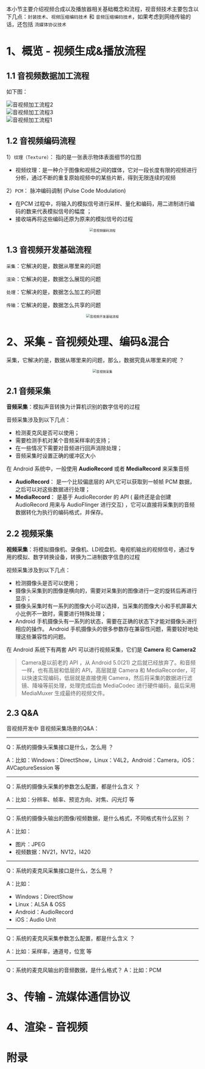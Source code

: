 本小节主要介绍视频合成以及播放器相关基础概念和流程，视音频技术主要包含以下几点：`封装技术`、`视频压缩编码技术` 和 `音频压缩编码技术`，如果考虑到网络传输的话，还包括 `流媒体协议技术`



# 1、概览 - 视频生成&播放流程



## 1.1 音视频数据加工流程 

如下图：

<div align="align"><img src="imgs/音视频加工流程2.png" alt="音视频加工流程2" style="zoom:100%;" /></div>

<div align="align"><img src="imgs/音视频加工流程3.png" alt="音视频加工流程3" style="zoom:100%;" /></div>

<div align="align"><img src="imgs/音视频加工流程1.png" alt="音视频加工流程1" style="zoom:100%;" /></div>



## 1.2 音视频编码流程

1）`纹理（Texture）`： 指的是一张表示物体表面细节的位图

* 视频纹理：是一种介于图像和视频之间的媒体，它对一段长度有限的视频进行分析，通过不断的重复原始视频中的某些片断，得到无限连续的视频 

2）`PCM`： 脉冲编码调制 (Pulse Code Modulation)

* 在PCM 过程中，将输入的模拟信号进行采样、量化和编码，用二进制进行编码的数来代表模拟信号的幅度 ；
* 接收端再将这些编码还原为原来的模拟信号的过程

<div align="center"><img src="imgs/音视频编码流程.png" alt="音视频编码流程" style="zoom:60%;" /></div>



## 1.3 音视频开发基础流程

`采集`：它解决的是，数据从哪里来的问题

`渲染`：它解决的是，数据怎么展现的问题

`处理`：它解决的是，数据怎么加工的问题

`传输`：它解决的是，数据怎么共享的问题 

<div align="center"><img src="imgs/音视频开发基础流程.png" alt="音视频开发基础流程" style="zoom:60%;" /></div>



# 2、采集 - 音视频处理、编码&混合

采集，它解决的是，数据从哪里来的问题，那么，数据究竟从哪里来的呢 ？ 

<div align="center"><img src="imgs/音视频采集.png" alt="音视频采集" style="zoom:60%;" /></div>



## 2.1 音频采集

**音频采集**：模拟声音转换为计算机识别的数字信号的过程 

音频采集涉及到以下几点：

* 检测麦克风是否可以使用； 
* 需要检测手机对某个音频采样率的支持； 
* 在一些情况下需要对音频进行回声消除处理； 
* 音频采集时设置正确的缓冲区大小 





在 Android 系统中，一般使用 **AudioRecord** 或者 **MediaRecord** 来采集音频

* **AudioRecord**： 是一个比较偏底层的 API,它可以获取到一帧帧 PCM 数据，之后可以对这些数据进行处理；
*  **MediaRecord**： 是基于 AudioRecorder 的 API ( 最终还是会创建AudioRecord 用来与 AudioFlinger 进行交互) ，它可以直接将采集到的音频数据转化为执行的编码格式，并保存。



## 2.2 视频采集

**视频采集**：将模拟摄像机、录像机、LD视盘机、电视机输出的视频信号，通过专用的模拟、数字转换设备，转换为二进制数字信息的过程

视频采集涉及到以下几点：

* 检测摄像头是否可以使用； 
* 摄像头采集到的图像是横向的，需要对采集到的图像进行一定的旋转后再进行显示； 
* 摄像头采集时有一系列的图像大小可以选择，当采集的图像大小和手机屏幕大小比例不一致时，需要进行特殊处理； 
* Android 手机摄像头有一系列的状态，需要在正确的状态下才能对摄像头进行相应的操作。 Android 手机摄像头的很多参数存在兼容性问题，需要较好地处理这些兼容性的问题。





在 Android 系统下有两套 API 可以进行视频采集，它们是 **Camera** 和 **Camera2** 

> Camera是以前老的 API ，从 Android 5.0(21) 之后就已经放弃了。和音频一样，也有高层和低层的 API，高层就是 Camera 和 MediaRecorder，可以快速实现编码，低层就是直接使用 Camera，然后将采集的数据进行滤镜、降噪等前处理，处理完成后由 MediaCodec 进行硬件编码，最后采用 MediaMuxer 生成最终的视频文件。



## 2.3 Q&A

音视频开发中 音视频采集场景的Q&A：

----

Q：系统的摄像头采集接口是什么，怎么用 ？

A：比如：Windows：DirectShow，Linux：V4L2，Android：Camera，iOS：AVCaptureSession 等

-----

Q：系统的摄像头采集的参数怎么配置，都是什么含义 ？

A：比如：分辨率、帧率、预览方向、对焦、闪光灯 等

----

Q：系统的摄像头输出的图像/视频数据，是什么格式，不同格式有什么区别 ？

A：比如：

* 图片：JPEG
* 视频数据：NV21，NV12，I420 

-----

Q：系统的麦克风采集接口是什么，怎么用 ？

A：比如：

* Windows：DirectShow
* Linux：ALSA & OSS
* Android：AudioRecord
* iOS：Audio Unit 

----

Q：系统的麦克风采集参数怎么配置，都是什么含义 ？

A：比如：采样率，通道号，位宽 等

---

Q：系统的麦克风输出的音频数据，是什么格式？
A：比如：PCM 



# 3、传输 - 流媒体通信协议





# 4、渲染 - 音视频









# 附录















